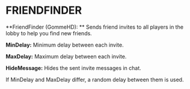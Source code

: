 # FRIENDFINDER
**FriendFinder (GommeHD): **
Sends friend invites to all players in the lobby to help you find new friends.

**MinDelay:**
 Minimum delay between each invite.

**MaxDelay:**
 Maximum delay between each invite.

**HideMessage:**
 Hides the sent invite messages in chat.

If MinDelay and MaxDelay differ, a random delay between them is used.